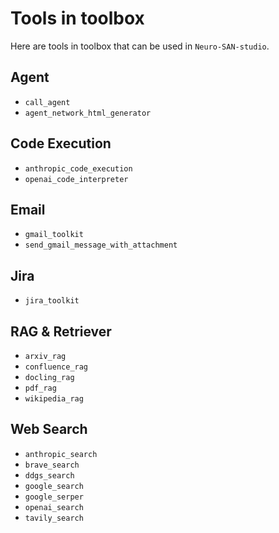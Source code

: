 # Tools in toolbox

Here are tools in toolbox that can be used in `Neuro-SAN-studio`.

## Agent

* `call_agent`
* `agent_network_html_generator`

## Code Execution

* `anthropic_code_execution`
* `openai_code_interpreter`

## Email

* `gmail_toolkit`
* `send_gmail_message_with_attachment`

## Jira

* `jira_toolkit`

## RAG & Retriever

* `arxiv_rag`
* `confluence_rag`
* `docling_rag`
* `pdf_rag`
* `wikipedia_rag`

## Web Search

* `anthropic_search`
* `brave_search`
* `ddgs_search`
* `google_search`
* `google_serper`
* `openai_search`
* `tavily_search`
